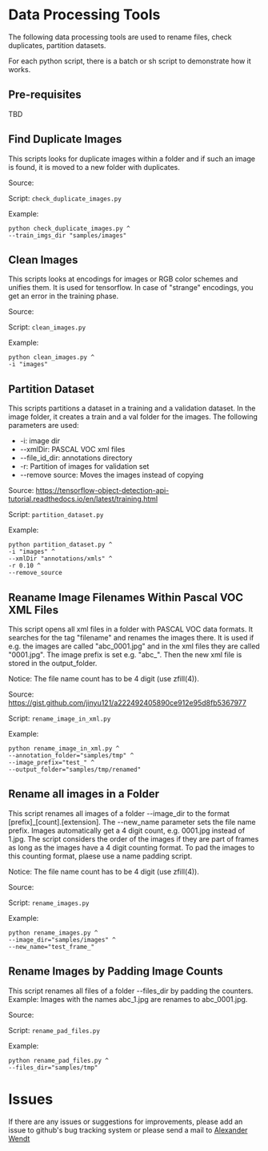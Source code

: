# Data Processing Tools
The following data processing tools are used to rename files, check duplicates, partition datasets.

For each python script, there is a batch or sh script to demonstrate how it works.

## Pre-requisites
TBD

## Find Duplicate Images
This scripts looks for duplicate images within a folder and if such an image is found, it is moved to a new folder with duplicates.

Source: 

Script: `check_duplicate_images.py` 

Example: 
```shell
python check_duplicate_images.py ^
--train_imgs_dir "samples/images"
```

## Clean Images
This scripts looks at encodings for images or RGB color schemes and unifies them. It is used for tensorflow. In case of "strange" encodings, you get an error
in the training phase.

Source: 

Script: `clean_images.py` 

Example: 
```shell
python clean_images.py ^
-i "images"
```

## Partition Dataset
This scripts partitions a dataset in a training and a validation dataset. In the image folder, it creates a train and a val folder for the images.
The following parameters are used:
- -i: image dir
- --xmlDir: PASCAL VOC xml files
- --file_id_dir: annotations directory
- -r: Partition of images for validation set
- --remove source: Moves the images instead of copying

Source: https://tensorflow-object-detection-api-tutorial.readthedocs.io/en/latest/training.html

Script: `partition_dataset.py` 

Example: 
```shell
python partition_dataset.py ^
-i "images" ^
--xmlDir "annotations/xmls" ^
-r 0.10 ^
--remove_source
```

## Reaname Image Filenames Within Pascal VOC XML Files
This script opens all xml files in a folder with PASCAL VOC data formats. It searches for the tag "filename" and renames the images there. It is used if e.g. 
the images are called "abc_0001.jpg" and in the xml files they are called "0001.jpg". The image prefix is set e.g. "abc_". Then the new xml file is stored in
the output_folder. 

Notice: The file name count has to be 4 digit (use zfill(4)).

Source: https://gist.github.com/jinyu121/a222492405890ce912e95d8fb5367977

Script: `rename_image_in_xml.py` 

Example: 
```shell
python rename_image_in_xml.py ^
--annotation_folder="samples/tmp" ^
--image_prefix="test_" ^
--output_folder="samples/tmp/renamed"
```

## Rename all images in a Folder
This script renames all images of a folder --image_dir to the format [prefix]_[count].[extension]. The --new_name parameter sets the file name prefix. 
Images automatically get a 4 digit count, e.g. 0001.jpg instead of 1.jpg. The script considers the order of the images if they are part of frames as long 
as the images have a 4 digit counting format. To pad the images to this counting format, plaese use a name padding script.

Notice: The file name count has to be 4 digit (use zfill(4)).

Source: 

Script: `rename_images.py` 

Example: 
```shell
python rename_images.py ^
--image_dir="samples/images" ^
--new_name="test_frame_"
```

## Rename Images by Padding Image Counts
This script renames all files of a folder --files_dir by padding the counters. Example: Images with the names abc_1.jpg are renames to abc_0001.jpg.

Source:

Script: `rename_pad_files.py` 

Example: 
```shell
python rename_pad_files.py ^
--files_dir="samples/tmp"
```

# Issues
If there are any issues or suggestions for improvements, please add an issue to github's bug tracking system or please send a mail 
to [Alexander Wendt](mailto:alexander.wendt@tuwien.ac.at)